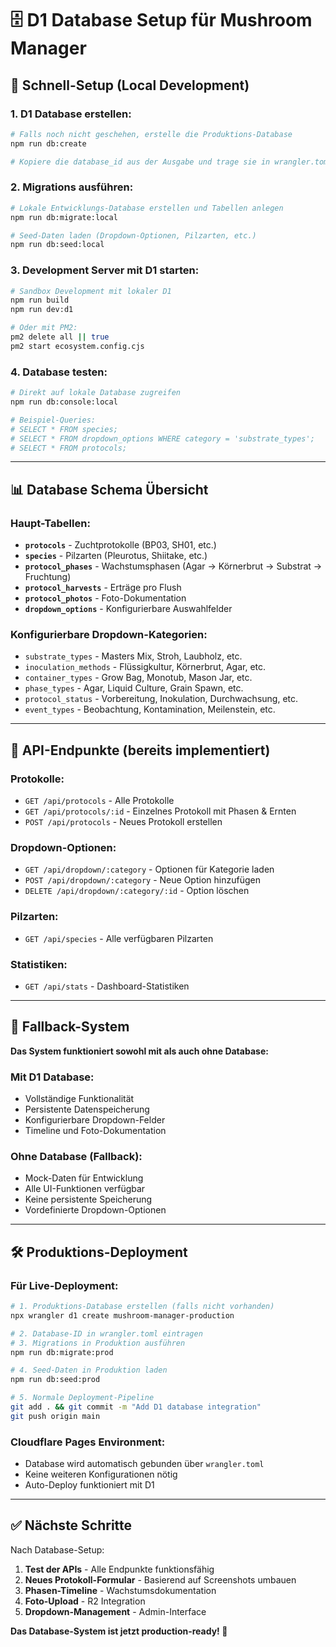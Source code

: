 # 🗄️ D1 Database Setup für Mushroom Manager

## 🚀 Schnell-Setup (Local Development)

### **1. D1 Database erstellen:**
```bash
# Falls noch nicht geschehen, erstelle die Produktions-Database
npm run db:create

# Kopiere die database_id aus der Ausgabe und trage sie in wrangler.toml ein
```

### **2. Migrations ausführen:**
```bash
# Lokale Entwicklungs-Database erstellen und Tabellen anlegen
npm run db:migrate:local

# Seed-Daten laden (Dropdown-Optionen, Pilzarten, etc.)
npm run db:seed:local
```

### **3. Development Server mit D1 starten:**
```bash
# Sandbox Development mit lokaler D1
npm run build
npm run dev:d1

# Oder mit PM2:
pm2 delete all || true
pm2 start ecosystem.config.cjs
```

### **4. Database testen:**
```bash
# Direkt auf lokale Database zugreifen
npm run db:console:local

# Beispiel-Queries:
# SELECT * FROM species;
# SELECT * FROM dropdown_options WHERE category = 'substrate_types';
# SELECT * FROM protocols;
```

---

## 📊 Database Schema Übersicht

### **Haupt-Tabellen:**
- **`protocols`** - Zuchtprotokolle (BP03, SH01, etc.)
- **`species`** - Pilzarten (Pleurotus, Shiitake, etc.)
- **`protocol_phases`** - Wachstumsphasen (Agar → Körnerbrut → Substrat → Fruchtung)
- **`protocol_harvests`** - Erträge pro Flush
- **`protocol_photos`** - Foto-Dokumentation
- **`dropdown_options`** - Konfigurierbare Auswahlfelder

### **Konfigurierbare Dropdown-Kategorien:**
- `substrate_types` - Masters Mix, Stroh, Laubholz, etc.
- `inoculation_methods` - Flüssigkultur, Körnerbrut, Agar, etc.
- `container_types` - Grow Bag, Monotub, Mason Jar, etc.
- `phase_types` - Agar, Liquid Culture, Grain Spawn, etc.
- `protocol_status` - Vorbereitung, Inokulation, Durchwachsung, etc.
- `event_types` - Beobachtung, Kontamination, Meilenstein, etc.

---

## 🎯 API-Endpunkte (bereits implementiert)

### **Protokolle:**
- `GET /api/protocols` - Alle Protokolle
- `GET /api/protocols/:id` - Einzelnes Protokoll mit Phasen & Ernten
- `POST /api/protocols` - Neues Protokoll erstellen

### **Dropdown-Optionen:**
- `GET /api/dropdown/:category` - Optionen für Kategorie laden
- `POST /api/dropdown/:category` - Neue Option hinzufügen
- `DELETE /api/dropdown/:category/:id` - Option löschen

### **Pilzarten:**
- `GET /api/species` - Alle verfügbaren Pilzarten

### **Statistiken:**
- `GET /api/stats` - Dashboard-Statistiken

---

## 🔄 Fallback-System

**Das System funktioniert sowohl mit als auch ohne Database:**

### **Mit D1 Database:**
- Vollständige Funktionalität
- Persistente Datenspeicherung
- Konfigurierbare Dropdown-Felder
- Timeline und Foto-Dokumentation

### **Ohne Database (Fallback):**
- Mock-Daten für Entwicklung
- Alle UI-Funktionen verfügbar
- Keine persistente Speicherung
- Vordefinierte Dropdown-Optionen

---

## 🛠️ Produktions-Deployment

### **Für Live-Deployment:**
```bash
# 1. Produktions-Database erstellen (falls nicht vorhanden)
npx wrangler d1 create mushroom-manager-production

# 2. Database-ID in wrangler.toml eintragen
# 3. Migrations in Produktion ausführen
npm run db:migrate:prod

# 4. Seed-Daten in Produktion laden
npm run db:seed:prod

# 5. Normale Deployment-Pipeline
git add . && git commit -m "Add D1 database integration"
git push origin main
```

### **Cloudflare Pages Environment:**
- Database wird automatisch gebunden über `wrangler.toml`
- Keine weiteren Konfigurationen nötig
- Auto-Deploy funktioniert mit D1

---

## ✅ Nächste Schritte

Nach Database-Setup:
1. **Test der APIs** - Alle Endpunkte funktionsfähig
2. **Neues Protokoll-Formular** - Basierend auf Screenshots umbauen
3. **Phasen-Timeline** - Wachstumsdokumentation
4. **Foto-Upload** - R2 Integration
5. **Dropdown-Management** - Admin-Interface

**Das Database-System ist jetzt production-ready! 🚀**
